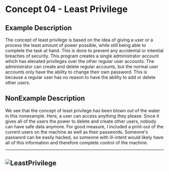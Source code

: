 # Concept 04 - Least Privilege

## Example Description
The concept of least privilege is based on the idea of giving a user or a 
process the least amount of power possible, while still being able to complete 
the task at hand. This is done to prevent any accidental or intential breaches 
of security. This program creates a single administrator account which has 
elevated privileges over the other regular user accounts. The administrator can 
create and delete regular accounts, but the normal user accounts only have the 
ability to change their own password. This is because a regular user has no 
reason to have the ability to add or delete other users. 

## NonExample Description
We see that the concept of least privilege has been blown out of the water in 
this nonexample. Here, a user can access anything they please. Since it gives 
all of the users the power to delete and create other users, nobody can have 
safe data anymore. For good measure, I included a print-out of the current users 
on the machine as well as their passwords. Someone's password can be easily 
hacked, so someone with ill-intent would likely have all of this information and 
therefore complete control of the machine. 

----
![LeastPrivilege](/leastprivelege.gif)
----